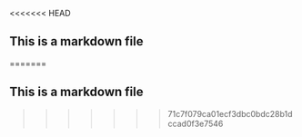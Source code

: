 <<<<<<< HEAD
## This is a markdown file
=======
## This is a markdown file
>>>>>>> 71c7f079ca01ecf3dbc0bdc28b1dccad0f3e7546
